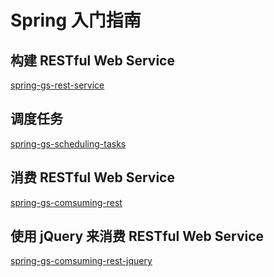 # Spring 入门指南

## 构建 RESTful Web Service
[spring-gs-rest-service](spring-gs-rest-service)

## 调度任务
[spring-gs-scheduling-tasks](spring-gs-scheduling-tasks)

## 消费 RESTful Web Service
[spring-gs-comsuming-rest](spring-gs-comsuming-rest)

## 使用 jQuery 来消费 RESTful Web Service
[spring-gs-comsuming-rest-jquery](spring-gs-comsuming-rest-jquery)